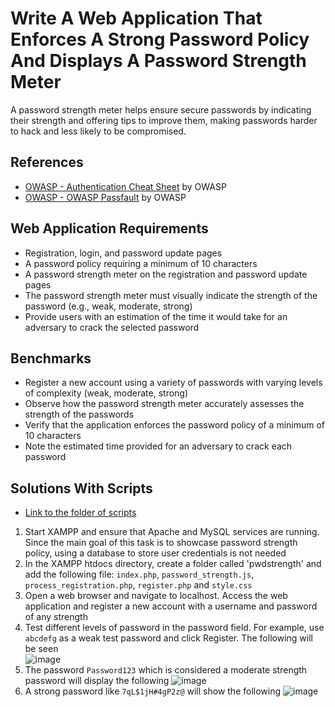 # Write A Web Application That Enforces A Strong Password Policy And Displays A Password Strength Meter
A password strength meter helps ensure secure passwords by indicating their strength and offering tips to improve them, making passwords harder to hack and less likely to be compromised.

## References
- [OWASP - Authentication Cheat Sheet](https://github.com/OWASP/CheatSheetSeries/blob/master/cheatsheets/Authentication_Cheat_Sheet.md) by OWASP
- [OWASP - OWASP Passfault](https://www.owasp.org/index.php/OWASP_Passfault) by OWASP

## Web Application Requirements
- Registration, login, and password update pages
- A password policy requiring a minimum of 10 characters
- A password strength meter on the registration and password update pages
- The password strength meter must visually indicate the strength of the password (e.g., weak, moderate, strong)
- Provide users with an estimation of the time it would take for an adversary to crack the selected password

## Benchmarks
- Register a new account using a variety of passwords with varying levels of complexity (weak, moderate, strong)
- Observe how the password strength meter accurately assesses the strength of the passwords
- Verify that the application enforces the password policy of a minimum of 10 characters
- Note the estimated time provided for an adversary to crack each password


## Solutions With Scripts
- [Link to the folder of scripts](https://github.com/aaronamran/MCSI-Remote-Cybersecurity-Internship/tree/main/Secure%20Software%20Development/scripts/password-strength-meter)
1. Start XAMPP and ensure that Apache and MySQL services are running. Since the main goal of this task is to showcase password strength policy, using a database to store user credentials is not needed
2. In the XAMPP htdocs directory, create a folder called 'pwdstrength' and add the following file: `index.php`, `password_strength.js`, `process_registration.php`, `register.php` and `style.css`
3. Open a web browser and navigate to localhost. Access the web application and register a new account with a username and password of any strength
4. Test different levels of password in the password field. For example, use `abcdefg` as a weak test password and click Register. The following will be seen <br/> 
   ![image](https://github.com/user-attachments/assets/7af027e7-ac6c-4514-af87-b09cbc9d8d9b)
5. The password `Password123` which is considered a moderate strength password will display the following
   ![image](https://github.com/user-attachments/assets/2364b284-501b-4eab-833a-3b00735b482d)
6. A strong password like `7qL$1jH#4gP2z@` will show the following
   ![image](https://github.com/user-attachments/assets/278053a8-f533-4391-a72b-f0443a0ec5d9)



